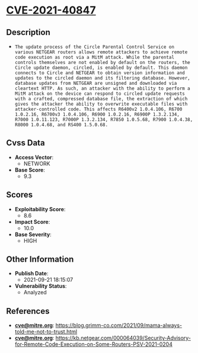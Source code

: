 
# [CVE-2021-40847](https://blog.grimm-co.com/2021/09/mama-always-told-me-not-to-trust.html)

## Description

- `The update process of the Circle Parental Control Service on various NETGEAR routers allows remote attackers to achieve remote code execution as root via a MitM attack. While the parental controls themselves are not enabled by default on the routers, the Circle update daemon, circled, is enabled by default. This daemon connects to Circle and NETGEAR to obtain version information and updates to the circled daemon and its filtering database. However, database updates from NETGEAR are unsigned and downloaded via cleartext HTTP. As such, an attacker with the ability to perform a MitM attack on the device can respond to circled update requests with a crafted, compressed database file, the extraction of which gives the attacker the ability to overwrite executable files with attacker-controlled code. This affects R6400v2 1.0.4.106, R6700 1.0.2.16, R6700v3 1.0.4.106, R6900 1.0.2.16, R6900P 1.3.2.134, R7000 1.0.11.123, R7000P 1.3.2.134, R7850 1.0.5.68, R7900 1.0.4.38, R8000 1.0.4.68, and RS400 1.5.0.68.`

## Cvss Data

- **Access Vector**:
  - NETWORK
- **Base Score**:
  - 9.3

## Scores

- **Exploitability Score**:
  - 8.6
- **Impact Score**:
  - 10.0
- **Base Severity**:
  - HIGH

## Other Information

- **Publish Date**:
  - 2021-09-21 18:15:07
- **Vulnerability Status**:
  - Analyzed

## References

- **cve@mitre.org**: https://blog.grimm-co.com/2021/09/mama-always-told-me-not-to-trust.html
- **cve@mitre.org**: https://kb.netgear.com/000064039/Security-Advisory-for-Remote-Code-Execution-on-Some-Routers-PSV-2021-0204
